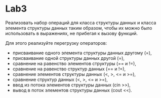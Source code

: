 # Lab3

Реализовать набор операций для класса структуры данных и класса элемента структуры данных таким образом, чтобы их можно было использовать в выражениях, не прибегая к вызову функций.

Для этого реализуйте перегрузку операторов: 

+ присваивание одного элемента структуры данных другому (=),
+ присваивание одной структуры данных другой (=),
+ сравнение на равенство элементов структуры (== и !=), 
+ сравнение на равенство структур данных (== и !=), 
+ сравнение элементов структуры данных (<, >, <=  и >=), 
+ сравнение структур данных (<, >, <=  и >=), 
+ ввод из потока элементов структуры данных (cin >>),
+ вывод в поток элементов структуры данных (cout <<).
